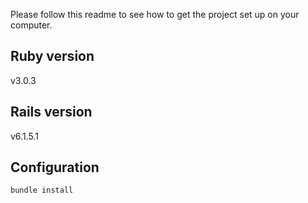 Please follow this readme to see how to get the project set up on your computer.

<h2>Ruby version</h2>
v3.0.3

<h2>Rails version</h2>
v6.1.5.1

<h2>Configuration</h2>

`bundle install`
